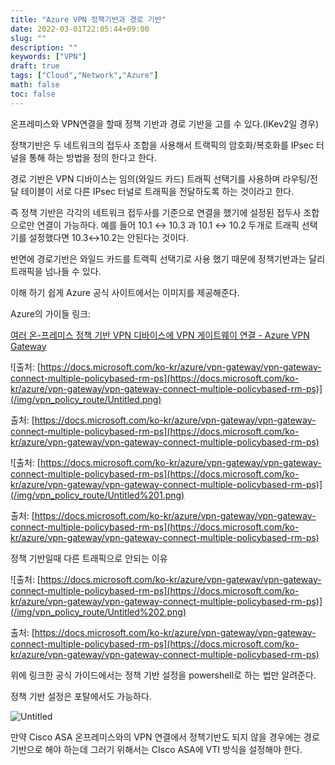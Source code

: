 ```yaml
---
title: "Azure VPN 정책기반과 경로 기반"
date: 2022-03-01T22:05:44+09:00
slug: ""
description: ""
keywords: ["VPN"]
draft: true
tags: ["Cloud","Network","Azure"]
math: false
toc: false
---
```


온프레미스와 VPN연결을 할때 정책 기반과 경로 기반을 고를 수 있다.(IKev2일 경우)

정책기반은 두 네트워크의 접두사 조합을 사용해서 트랙픽의 암호화/복호화를 IPsec 터널을 통해 하는 방법을 정의 한다고 한다.

경로 기반은 VPN 디바이스는 임의(와일드 카드) 트래픽 선택기를 사용하며 라우팅/전달 테이블이 서로 다른 IPsec 터널로 트래픽을 전달하도록 하는 것이라고 한다.

즉 정책 기반은 각각의 네트워크 접두사를 기준으로 연결을 했기에 설정된 접두사 조합으로만 연결이 가능하다. 예를 들어 10.1 ↔ 10.3 과 10.1 ↔ 10.2 두개로 트래픽 선택기를 설정했다면 10.3↔10.2는 안된다는 것이다.

반면에 경로기반은 와일드 카드를 트랙픽 선택기로 사용 했기 때문에 정책기반과는 달리 트래픽을 넘나들 수 있다.

이해 하기 쉽게 Azure 공식 사이트에서는 이미지를 제공해준다.

Azure의 가이들 링크: 

[여러 온-프레미스 정책 기반 VPN 디바이스에 VPN 게이트웨이 연결 - Azure VPN Gateway](https://docs.microsoft.com/ko-kr/azure/vpn-gateway/vpn-gateway-connect-multiple-policybased-rm-ps)

![출처: [https://docs.microsoft.com/ko-kr/azure/vpn-gateway/vpn-gateway-connect-multiple-policybased-rm-ps](https://docs.microsoft.com/ko-kr/azure/vpn-gateway/vpn-gateway-connect-multiple-policybased-rm-ps)](/img/vpn_policy_route/Untitled.png)

출처: [https://docs.microsoft.com/ko-kr/azure/vpn-gateway/vpn-gateway-connect-multiple-policybased-rm-ps](https://docs.microsoft.com/ko-kr/azure/vpn-gateway/vpn-gateway-connect-multiple-policybased-rm-ps)

![출처: [https://docs.microsoft.com/ko-kr/azure/vpn-gateway/vpn-gateway-connect-multiple-policybased-rm-ps](https://docs.microsoft.com/ko-kr/azure/vpn-gateway/vpn-gateway-connect-multiple-policybased-rm-ps)](/img/vpn_policy_route/Untitled%201.png)

출처: [https://docs.microsoft.com/ko-kr/azure/vpn-gateway/vpn-gateway-connect-multiple-policybased-rm-ps](https://docs.microsoft.com/ko-kr/azure/vpn-gateway/vpn-gateway-connect-multiple-policybased-rm-ps)

정책 기반일때 다른 트래픽으로 안되는 이유

![출처: [https://docs.microsoft.com/ko-kr/azure/vpn-gateway/vpn-gateway-connect-multiple-policybased-rm-ps](https://docs.microsoft.com/ko-kr/azure/vpn-gateway/vpn-gateway-connect-multiple-policybased-rm-ps)](/img/vpn_policy_route/Untitled%202.png)

출처: [https://docs.microsoft.com/ko-kr/azure/vpn-gateway/vpn-gateway-connect-multiple-policybased-rm-ps](https://docs.microsoft.com/ko-kr/azure/vpn-gateway/vpn-gateway-connect-multiple-policybased-rm-ps)

위에 링크한 공식 가이드에서는 정책 기반 설정을 powershell로 하는 법만 알려준다. 

정책 기반 설정은 포탈에서도 가능하다.

![Untitled](/img/vpn_policy_route/Untitled%203.png)

만약 Cisco ASA 온프레미스와의 VPN 연결에서 정책기반도 되지 않을 경우에는 경로 기반으로 해야 하는데 그러기 위해서는 CIsco ASA에 VTI 방식을 설정해야 한다.
